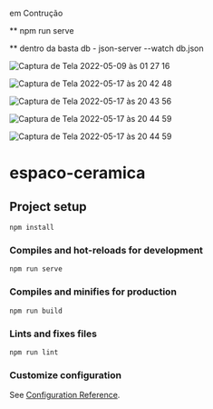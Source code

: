 em Contrução 



** npm run serve

** dentro da basta db - json-server --watch db.json

![Captura de Tela 2022-05-09 às 01 27 16](https://user-images.githubusercontent.com/78916702/167341078-36a4ae27-0bab-4c99-9f2c-877750d4e08e.png)

![Captura de Tela 2022-05-17 às 20 42 48](https://user-images.githubusercontent.com/78916702/168929608-9c666fef-5378-41aa-9562-ab2a59b1869f.png)

![Captura de Tela 2022-05-17 às 20 43 56](https://user-images.githubusercontent.com/78916702/168929716-176b2867-8877-4c65-b36b-68bece043aa5.png)


![Captura de Tela 2022-05-17 às 20 44 59](https://user-images.githubusercontent.com/78916702/168929784-e7702361-a5b3-4c35-9d9b-d02be48a6f3d.png)

![Captura de Tela 2022-05-17 às 20 44 59](https://user-images.githubusercontent.com/78916702/168929833-258847e8-9712-46e4-9edb-1852b6dceaf3.png)



# espaco-ceramica

## Project setup
```
npm install
```

### Compiles and hot-reloads for development
```
npm run serve
```

### Compiles and minifies for production
```
npm run build
```

### Lints and fixes files
```
npm run lint
```

### Customize configuration
See [Configuration Reference](https://cli.vuejs.org/config/).
